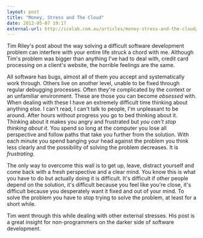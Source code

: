 ```yaml
---
layout: post
title: "Money, Stress and The Cloud"
date: 2012-05-07 19:17
external-url: http://icelab.com.au/articles/money-stress-and-the-cloud/
---
```


Tim Riley's post about the way solving a difficult software development problem can interfere with your entire life struck a chord with me. Although Tim's problem was bigger than anything I've had to deal with, credit card processing on a client's website, the horrible feelings are the same.

All software has bugs, almost all of them you accept and systematically work through. Others live on another level, unable to be fixed through regular debugging processes. Often they're complicated by the context or an unfamiliar environment. These are those you can become *obsessed* with. When dealing with these I have an extremely difficult time thinking about anything else. I can't read, I can't talk to people, I'm unpleasant to be around. After hours without progress you go to bed thinking about it. Thinking about it makes you angry and frustrated but *you can't stop thinking about it*. You spend so long at the computer you lose all perspective and follow paths that take you further from the solution. With each minute you spend banging your head against the problem you think less clearly and the possibility of solving the problem decreases. It is *frustrating*.

The only way to overcome this wall is to get up, leave, distract yourself and come back with a fresh perspective and a clear mind. You know this is what you have to do but actually doing it is difficult. It's difficult if other people depend on the solution, it's difficult because you feel like you're close, it's difficult because you desperately want it fixed and out of your mind. To solve the problem you have to stop trying to solve the problem, at least for a short while.

Tim went through this while dealing with other external stresses. His post is a great insight for non-programmers on the darker side of software development.